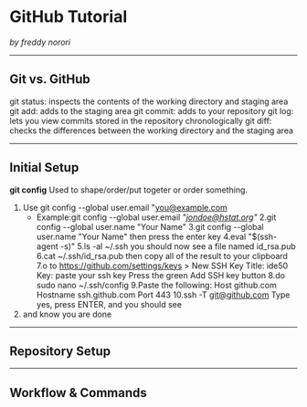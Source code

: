 # GitHub Tutorial

_by freddy norori_

---
## Git vs. GitHub
git status: inspects the contents of the working directory and staging area
git add: adds to the staging area
git commit: adds to your repository
git log: lets you view commits stored in the repository chronologically
git diff: checks the differences between the working directory and the staging area

---
## Initial Setup
**git config** Used to shape/order/put togeter or order something.
1. Use git config --global user.email "you@example.com
   - Example:git config --global user.email _"jondoe@hstat.org"_
2.git config --global user.name "Your Name"
3.git config --global user.name "Your Name" then press the enter key
4.eval "$(ssh-agent -s)"
5.ls -al ~/.ssh you should now see a file named id_rsa.pub
6.cat ~/.ssh/id_rsa.pub then copy all of the result to your clipboard
7.o to https://github.com/settings/keys > New SSH Key
Title: ide50
Key: paste your ssh key
Press the green Add SSH key button
8.do sudo nano ~/.ssh/config
9.Paste the following:
Host github.com
 Hostname ssh.github.com
 Port 443
10.ssh -T git@github.com
Type yes, press ENTER, and you should see
11. and know you are done
---
## Repository Setup



---
## Workflow & Commands
